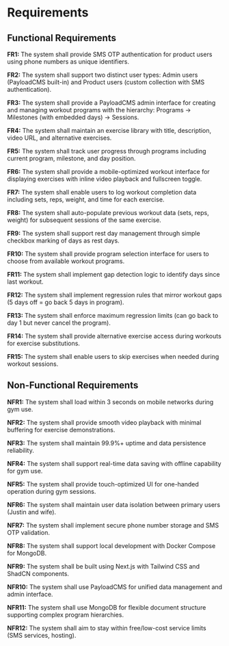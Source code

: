 # Requirements

## Functional Requirements

**FR1:** The system shall provide SMS OTP authentication for product users using phone numbers as unique identifiers.

**FR2:** The system shall support two distinct user types: Admin users (PayloadCMS built-in) and Product users (custom collection with SMS authentication).

**FR3:** The system shall provide a PayloadCMS admin interface for creating and managing workout programs with the hierarchy: Programs → Milestones (with embedded days) → Sessions.

**FR4:** The system shall maintain an exercise library with title, description, video URL, and alternative exercises.

**FR5:** The system shall track user progress through programs including current program, milestone, and day position.

**FR6:** The system shall provide a mobile-optimized workout interface for displaying exercises with inline video playback and fullscreen toggle.

**FR7:** The system shall enable users to log workout completion data including sets, reps, weight, and time for each exercise.

**FR8:** The system shall auto-populate previous workout data (sets, reps, weight) for subsequent sessions of the same exercise.

**FR9:** The system shall support rest day management through simple checkbox marking of days as rest days.

**FR10:** The system shall provide program selection interface for users to choose from available workout programs.

**FR11:** The system shall implement gap detection logic to identify days since last workout.

**FR12:** The system shall implement regression rules that mirror workout gaps (5 days off = go back 5 days in program).

**FR13:** The system shall enforce maximum regression limits (can go back to day 1 but never cancel the program).

**FR14:** The system shall provide alternative exercise access during workouts for exercise substitutions.

**FR15:** The system shall enable users to skip exercises when needed during workout sessions.

## Non-Functional Requirements

**NFR1:** The system shall load within 3 seconds on mobile networks during gym use.

**NFR2:** The system shall provide smooth video playback with minimal buffering for exercise demonstrations.

**NFR3:** The system shall maintain 99.9%+ uptime and data persistence reliability.

**NFR4:** The system shall support real-time data saving with offline capability for gym use.

**NFR5:** The system shall provide touch-optimized UI for one-handed operation during gym sessions.

**NFR6:** The system shall maintain user data isolation between primary users (Justin and wife).

**NFR7:** The system shall implement secure phone number storage and SMS OTP validation.

**NFR8:** The system shall support local development with Docker Compose for MongoDB.

**NFR9:** The system shall be built using Next.js with Tailwind CSS and ShadCN components.

**NFR10:** The system shall use PayloadCMS for unified data management and admin interface.

**NFR11:** The system shall use MongoDB for flexible document structure supporting complex program hierarchies.

**NFR12:** The system shall aim to stay within free/low-cost service limits (SMS services, hosting).
